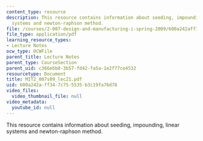 ```yaml
---
content_type: resource
description: This resource contains information about seeding, impounding, linear
  systems and newton-raphson method.
file: /courses/2-007-design-and-manufacturing-i-spring-2009/600a242aff347c755535b3c19fa76d78_MIT2_007s09_lec21.pdf
file_type: application/pdf
learning_resource_types:
- Lecture Notes
ocw_type: OCWFile
parent_title: Lecture Notes
parent_type: CourseSection
parent_uid: c366ebb8-3b57-fd42-fa5a-1e2f77ce4532
resourcetype: Document
title: MIT2_007s09_lec21.pdf
uid: 600a242a-ff34-7c75-5535-b3c19fa76d78
video_files:
  video_thumbnail_file: null
video_metadata:
  youtube_id: null
---
```

This resource contains information about seeding, impounding, linear systems and newton-raphson method.

